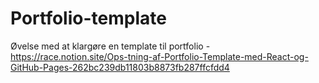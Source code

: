 # Portfolio-template
Øvelse med at klargøre en template til portfolio - https://race.notion.site/Ops-tning-af-Portfolio-Template-med-React-og-GitHub-Pages-262bc239db11803b8873fb287ffcfdd4
